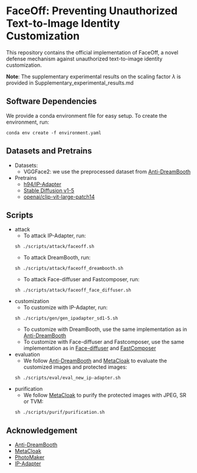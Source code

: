 # FaceOff: Preventing Unauthorized Text-to-Image Identity Customization

This repository contains the official implementation of FaceOff, a novel defense mechanism against unauthorized text-to-image identity customization.

**Note**: The supplementary experimental results on the scaling factor $\lambda$ is provided in Supplementary_experimental_results.md

## Software Dependencies
We provide a conda environment file for easy setup. To create the environment, run:
```
conda env create -f environment.yaml
```
## Datasets and Pretrains
- Datasets: 
    - VGGFace2: we use the preprocessed dataset from [Anti-DreamBooth](https://github.com/VinAIResearch/Anti-DreamBooth)
- Pretrains
    - [h94/IP-Adapter](https://hf-mirror.com/h94/IP-Adapter)
    - [Stable Diffusion v1-5](https://hf-mirror.com/stable-diffusion-v1-5/stable-diffusion-v1-5)
    - [openai/clip-vit-large-patch14](https://hf-mirror.com/openai/clip-vit-large-patch14)

## Scripts
- attack
    - To attack IP-Adapter, run: 
    ```
    sh ./scripts/attack/faceoff.sh
    ```
    - To attack DreamBooth, run:
    ```
    sh ./scripts/attack/faceoff_dreambooth.sh
    ```
    - To attack Face-diffuser and Fastcomposer, run:
    ```
    sh ./scripts/attack/faceoff_face_diffuser.sh
    ```
- customization
    - To customize with IP-Adapter, run:
    ```
    sh ./scripts/gen/gen_ipadapter_sd1-5.sh
    ```
    - To customize with DreamBooth, use the same implementation as in [Anti-DreamBooth](https://github.com/VinAIResearch/Anti-DreamBooth)
    - To customize with Face-diffuser and Fastcomposer, use the same implementation as in [Face-diffuser](https://github.com/CodeGoat24/Face-diffuser) and [FastComposer](https://github.com/mit-han-lab/fastcomposer)
- evaluation
   - We follow [Anti-DreamBooth](https://github.com/VinAIResearch/Anti-DreamBooth) and [MetaCloak](https://github.com/liuyixin-louis/MetaCloak) to evaluate the customized images and protected images:
   ```
   sh ./scripts/eval/eval_new_ip-adapter.sh
   ```
- purification
    - We follow [MetaCloak](https://github.com/liuyixin-louis/MetaCloak) to purify the protected images with JPEG, SR or TVM:
    ```
    sh ./scripts/purif/purification.sh
    ```
## Acknowledgement
- [Anti-DreamBooth](https://github.com/VinAIResearch/Anti-DreamBooth)
- [MetaCloak](https://github.com/liuyixin-louis/MetaCloak)
- [PhotoMaker](https://github.com/TencentARC/PhotoMaker)
- [IP-Adapter](https://github.com/tencent-ailab/IP-Adapter)